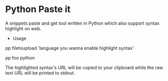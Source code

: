 # Python Paste it

A snippets paste and get tool written in Python which also support syntax highlight on web.

* Usage

pp filetoupload 'language you wanna enable highlight syntax'

pp foo python

The highlighted syntax's URL will be copied to your clipboard while the raw text URL will be printed to stdout.
